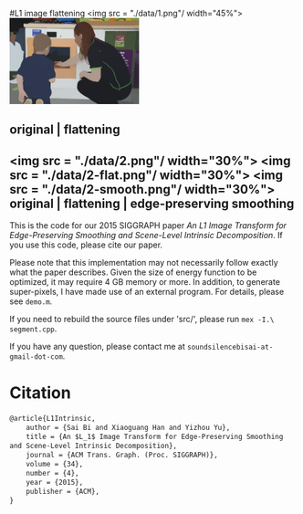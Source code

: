 #L1 image flattening
<img src = "./data/1.png"/ width="45%">
<img src = "./data/1-flat.png" width = "45%"/>

original | flattening
---
<img src = "./data/2.png"/ width="30%">
<img src = "./data/2-flat.png"/ width="30%">
<img src = "./data/2-smooth.png"/ width="30%">
original | flattening | edge-preserving smoothing
---
This is the code for our 2015 SIGGRAPH paper *An L1 Image Transform for Edge-Preserving Smoothing and Scene-Level Intrinsic Decomposition*. If you use this code, please cite our paper.

Please note that this implementation may not necessarily follow exactly what the paper describes. Given the size of energy function to be optimized, it may require 4 GB memory or more. In addition, to generate super-pixels, I have made use of an external program. For details, please see `demo.m`.

If you need to rebuild the source files under 'src/', please run `mex -I.\ segment.cpp`.

If you have any question, please contact me at `soundsilencebisai-at-gmail-dot-com`.


# Citation
	@article{L1Intrinsic,  
	    author = {Sai Bi and Xiaoguang Han and Yizhou Yu}, 
	    title = {An $L_1$ Image Transform for Edge-Preserving Smoothing and Scene-Level Intrinsic Decomposition}, 
	    journal = {ACM Trans. Graph. (Proc. SIGGRAPH)}, 
	    volume = {34}, 
	    number = {4}, 
	    year = {2015}, 
	    publisher = {ACM}, 
	}